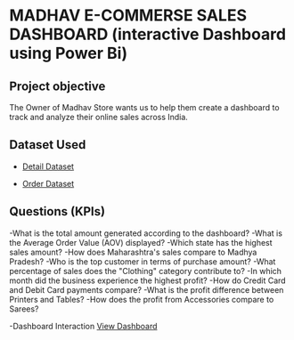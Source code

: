# MADHAV E-COMMERSE SALES DASHBOARD (interactive Dashboard using Power Bi)

## Project objective
The Owner of Madhav Store wants us to help them create a dashboard to track and analyze their online sales across India.

## Dataset Used
- <a href="https://github.com/supriya9122/MADHAV-E-COMMERSE-SALES-DASHBOARD/blob/main/Details.csv">Detail Dataset</a>

- <a href="https://github.com/supriya9122/MADHAV-E-COMMERSE-SALES-DASHBOARD/blob/main/Orders.csv
">Order Dataset</a>


## Questions (KPIs)
-What is the total amount generated according to the dashboard?
-What is the Average Order Value (AOV) displayed?
-Which state has the highest sales amount?
-How does Maharashtra's sales compare to Madhya Pradesh?
-Who is the top customer in terms of purchase amount?
-What percentage of sales does the "Clothing" category contribute to?
-In which month did the business experience the highest profit?
-How do Credit Card and Debit Card payments compare?
-What is the profit difference between Printers and Tables?
-How does the profit from Accessories compare to Sarees?

-Dashboard Interaction <a href="https://github.com/supriya9122/MADHAV-E-COMMERSE-SALES-DASHBOARD/blob/main/MADHAV%20E%20COMMERSE%20SALE%20DASHBOARD.pdf">View Dashboard</a>

